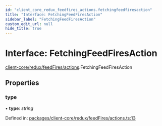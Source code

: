 ```yaml
---
id: "client_core_redux_feedfires_actions.fetchingfeedfiresaction"
title: "Interface: FetchingFeedFiresAction"
sidebar_label: "FetchingFeedFiresAction"
custom_edit_url: null
hide_title: true
---
```


# Interface: FetchingFeedFiresAction

[client-core/redux/feedFires/actions](../modules/client_core_redux_feedfires_actions.md).FetchingFeedFiresAction

## Properties

### type

• **type**: *string*

Defined in: [packages/client-core/redux/feedFires/actions.ts:13](https://github.com/xr3ngine/xr3ngine/blob/5c3dcaef1/packages/client-core/redux/feedFires/actions.ts#L13)
